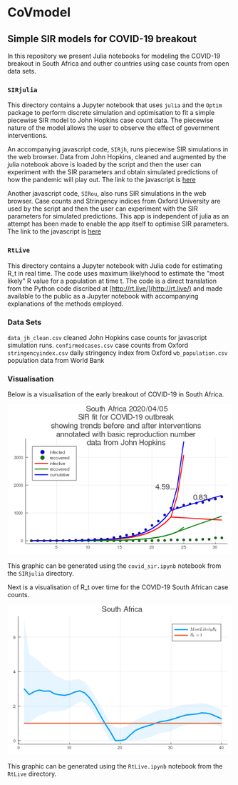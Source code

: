 # CoVmodel

## Simple SIR models for COVID-19 breakout

In this repository we present Julia notebooks for modeling the
COVID-19 breakout in South Africa and outher countries using 
case counts from open data sets.

### `SIRjulia`

This directory contains a Jupyter notebook that uses `julia` and
the `Optim` package to perform discrete simulation
and optimisation to fit a simple piecewise SIR model to
John Hopkins case count data. The piecewise nature of the model allows
the user to observe the effect of government interventions.

An accompanying javascript code, `SIRjh`,  runs piecewise SIR simulations 
in the web browser.  Data from John Hopkins, cleaned and augmented by 
the julia notebook above is loaded by the script and then the user can 
experiment with the SIR parameters and obtain simulated predictions of how the 
pandemic will play out. The link to the javascript is
[here](https://hughmurrell.github.io/CoVmodel/SIRjh/index.html)


Another javascript code,  `SIRou`, also runs SIR simulations in the web browser. 
Case counts and Stringency indices from Oxford University are used 
by the script and then the user can experiment with
the SIR parameters for simulated predictions. This app is independent of
julia as an attempt has been made to enable the app itself to optimise SIR parameters.
The link to the javascript is
[here](https://hughmurrell.github.io/CoVmodel/SIRou/index.html)

### `RtLive`

This directory contains a Jupyter notebook with Julia code for estimating
R_t in real time. The code uses maximum likelyhood to estimate the
"most likely" R value for a population at time t. The code is a
direct translation from the Python code discribed at [http://rt.live/](http://rt.live/)
and made available to the public as a Jupyter notebook with accompanying
explanations of the methods employed.

### Data Sets

`data_jh_clean.csv` cleaned John Hopkins case counts for javascript simulation runs.
`confirmedcases.csv` case counts from Oxford
`stringencyindex.csv` daily stringency index from Oxford
`wb_population.csv` population data from World Bank

### Visualisation

Below is a visualisation of the early breakout of COVID-19 in South Africa.

![alt text](https://github.com/HughMurrell/CoVmodel/blob/master/SIRjulia/covid_plots/SIRfitSouthAfrica.png "COVID-19 South Africa")

This graphic can be generated using the `covid_sir.ipynb` notebook from the `SIRjulia`
directory.

Next is a visualisation of R_t over time for the COVID-19 South African case counts.

![alt text](https://github.com/HughMurrell/CoVmodel/blob/master/RtLive/plots/Rt_SouthAfrica.png "Rt Live, South Africa")

This graphic can be generated using the `RtLive.ipynb` notebook from the `RtLive`
directory.
